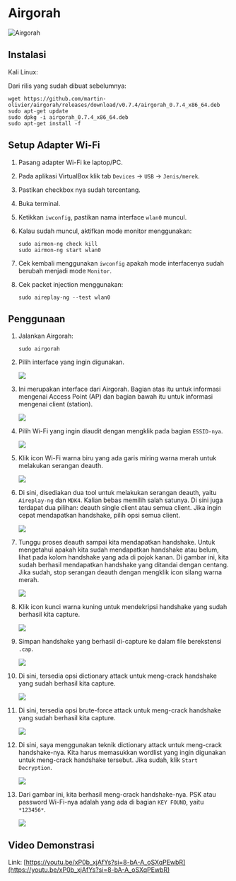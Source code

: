 # Airgorah

![Airgorah](https://github.com/fixploit03/Hack-WiFi/blob/main/tools/airgorah/img/airgorah%20logo.jpg)

## Instalasi

Kali Linux:

Dari rilis yang sudah dibuat sebelumnya:

   ```
   wget https://github.com/martin-olivier/airgorah/releases/download/v0.7.4/airgorah_0.7.4_x86_64.deb
   sudo apt-get update
   sudo dpkg -i airgorah_0.7.4_x86_64.deb
   sudo apt-get install -f
   ```

## Setup Adapter Wi-Fi

1. Pasang adapter Wi-Fi ke laptop/PC.
2. Pada aplikasi VirtualBox klik tab `Devices` -> `USB` -> `Jenis/merek`.
3. Pastikan checkbox nya sudah tercentang.
4. Buka terminal.
5. Ketikkan `iwconfig`, pastikan nama interface `wlan0` muncul.
6. Kalau sudah muncul, aktifkan mode monitor menggunakan:

   ```
   sudo airmon-ng check kill
   sudo airmon-ng start wlan0
   ```
7. Cek kembali menggunakan `iwconfig` apakah mode interfacenya sudah berubah menjadi mode `Monitor`.
8. Cek packet injection menggunakan:

   ```
   sudo aireplay-ng --test wlan0
   ```

## Penggunaan

1. Jalankan Airgorah:

   ```
   sudo airgorah
   ```
2. Pilih interface yang ingin digunakan.
   
   ![](https://github.com/fixploit03/Hack-WiFi/blob/main/tools/airgorah/img/1.png)
3. Ini merupakan interface dari Airgorah. Bagian atas itu untuk informasi mengenai Access Point (AP) dan bagian bawah itu untuk informasi mengenai client (station).

   ![](https://github.com/fixploit03/Hack-WiFi/blob/main/tools/airgorah/img/2.png)
4. Pilih Wi-Fi yang ingin diaudit dengan mengklik pada bagian `ESSID-nya`.

   ![](https://github.com/fixploit03/Hack-WiFi/blob/main/tools/airgorah/img/3.png)
5. Klik icon Wi-Fi warna biru yang ada garis miring warna merah untuk melakukan serangan deauth.

   ![](https://github.com/fixploit03/Hack-WiFi/blob/main/tools/airgorah/img/4.png)
6. Di sini, disediakan dua tool untuk melakukan serangan deauth, yaitu `Aireplay-ng` dan `MDK4`. Kalian bebas memilih salah satunya. Di sini juga terdapat dua pilihan: deauth single client atau semua client. Jika ingin cepat mendapatkan handshake, pilih opsi semua client.

   ![](https://github.com/fixploit03/Hack-WiFi/blob/main/tools/airgorah/img/5.png)
7. Tunggu proses deauth sampai kita mendapatkan handshake. Untuk mengetahui apakah kita sudah mendapatkan handshake atau belum, lihat pada kolom handshake yang ada di pojok kanan. Di gambar ini, kita sudah berhasil mendapatkan handshake yang ditandai dengan centang. Jika sudah, stop serangan deauth dengan mengklik icon silang warna merah.

   ![](https://github.com/fixploit03/Hack-WiFi/blob/main/tools/airgorah/img/6.png)
8. Klik icon kunci warna kuning untuk mendekripsi handshake yang sudah berhasil kita capture.

   ![](https://github.com/fixploit03/Hack-WiFi/blob/main/tools/airgorah/img/7.png)
9. Simpan handshake yang berhasil di-capture ke dalam file berekstensi `.cap`.

   ![](https://github.com/fixploit03/Hack-WiFi/blob/main/tools/airgorah/img/8.png)
10. Di sini, tersedia opsi dictionary attack untuk meng-crack handshake yang sudah berhasil kita capture.

    ![](https://github.com/fixploit03/Hack-WiFi/blob/main/tools/airgorah/img/9.png)
11. Di sini, tersedia opsi brute-force attack untuk meng-crack handshake yang sudah berhasil kita capture.

    ![](https://github.com/fixploit03/Hack-WiFi/blob/main/tools/airgorah/img/10.png)

12. Di sini, saya menggunakan teknik dictionary attack untuk meng-crack handshake-nya. Kita harus memasukkan wordlist yang ingin digunakan untuk meng-crack handshake tersebut. Jika sudah, klik `Start Decryption`.
    
    ![](https://github.com/fixploit03/Hack-WiFi/blob/main/tools/airgorah/img/11.png)
13. Dari gambar ini, kita berhasil meng-crack handshake-nya. PSK atau password Wi-Fi-nya adalah yang ada di bagian `KEY FOUND`, yaitu `*123456*`.

    ![](https://github.com/fixploit03/Hack-WiFi/blob/main/tools/airgorah/img/12.png)

## Video Demonstrasi

Link: [https://youtu.be/xP0b_xjAfYs?si=8-bA-A_oSXqPEwbR](https://youtu.be/xP0b_xjAfYs?si=8-bA-A_oSXqPEwbR)
